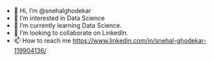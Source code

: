 - 👋 Hi, I’m @snehalghodekar
- 👀 I’m interested in Data Science
- 🌱 I’m currently learning Data Science.
- 💞️ I’m looking to collaborate on LinkedIn.
- 📫 How to reach me https://www.linkedin.com/in/snehal-ghodekar-119904136/

<!---
snehalghodekar/snehalghodekar is a ✨ special ✨ repository because its `README.md` (this file) appears on your GitHub profile.
You can click the Preview link to take a look at your changes.
--->
